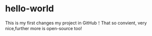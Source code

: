 # hello-world
This is my first changes my project in GitHub！That so convient, very nice,further more is open-source too!
